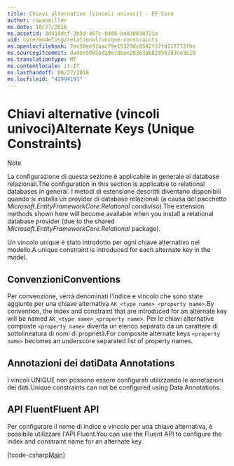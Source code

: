 ```yaml
---
title: Chiavi alternative (vincoli univoci) - EF Core
author: rowanmiller
ms.date: 10/27/2016
ms.assetid: 3d419dcf-2b5d-467c-b408-ea03d830721a
uid: core/modeling/relational/unique-constraints
ms.openlocfilehash: 7ec58ee31aac79e15329dc8542f37fd117772fbe
ms.sourcegitcommit: dadee5905ada9ecdbae28363a682950383ce3e10
ms.translationtype: MT
ms.contentlocale: it-IT
ms.lasthandoff: 08/27/2018
ms.locfileid: "42994191"
---
```

# <a name="alternate-keys-unique-constraints"></a><span data-ttu-id="7bbba-102">Chiavi alternative (vincoli univoci)</span><span class="sxs-lookup"><span data-stu-id="7bbba-102">Alternate Keys (Unique Constraints)</span></span>

> [!NOTE]  
> <span data-ttu-id="7bbba-103">La configurazione di questa sezione è applicabile in generale ai database relazionali.</span><span class="sxs-lookup"><span data-stu-id="7bbba-103">The configuration in this section is applicable to relational databases in general.</span></span> <span data-ttu-id="7bbba-104">I metodi di estensione descritti diventano disponibili quando si installa un provider di database relazionali (a causa del pacchetto *Microsoft.EntityFrameworkCore.Relational* condiviso).</span><span class="sxs-lookup"><span data-stu-id="7bbba-104">The extension methods shown here will become available when you install a relational database provider (due to the shared *Microsoft.EntityFrameworkCore.Relational* package).</span></span>

<span data-ttu-id="7bbba-105">Un vincolo unique è stato introdotto per ogni chiave alternativo nel modello.</span><span class="sxs-lookup"><span data-stu-id="7bbba-105">A unique constraint is introduced for each alternate key in the model.</span></span>

## <a name="conventions"></a><span data-ttu-id="7bbba-106">Convenzioni</span><span class="sxs-lookup"><span data-stu-id="7bbba-106">Conventions</span></span>

<span data-ttu-id="7bbba-107">Per convenzione, verrà denominati l'indice e vincolo che sono state aggiunte per una chiave alternativa `AK_<type name>_<property name>`.</span><span class="sxs-lookup"><span data-stu-id="7bbba-107">By convention, the index and constraint that are introduced for an alternate key will be named `AK_<type name>_<property name>`.</span></span> <span data-ttu-id="7bbba-108">Per le chiavi alternative composte `<property name>` diventa un elenco separato da un carattere di sottolineatura di nomi di proprietà.</span><span class="sxs-lookup"><span data-stu-id="7bbba-108">For composite alternate keys `<property name>` becomes an underscore separated list of property names.</span></span>

## <a name="data-annotations"></a><span data-ttu-id="7bbba-109">Annotazioni dei dati</span><span class="sxs-lookup"><span data-stu-id="7bbba-109">Data Annotations</span></span>

<span data-ttu-id="7bbba-110">I vincoli UNIQUE non possono essere configurati utilizzando le annotazioni dei dati.</span><span class="sxs-lookup"><span data-stu-id="7bbba-110">Unique constraints can not be configured using Data Annotations.</span></span>

## <a name="fluent-api"></a><span data-ttu-id="7bbba-111">API Fluent</span><span class="sxs-lookup"><span data-stu-id="7bbba-111">Fluent API</span></span>

<span data-ttu-id="7bbba-112">Per configurare il nome di indice e vincolo per una chiave alternativa, è possibile utilizzare l'API Fluent.</span><span class="sxs-lookup"><span data-stu-id="7bbba-112">You can use the Fluent API to configure the index and constraint name for an alternate key.</span></span>

[!code-csharp[Main](../../../../samples/core/Modeling/FluentAPI/Samples/Relational/AlternateKeyName.cs?name=Model&highlight=9)]
